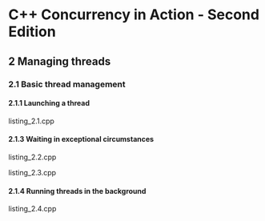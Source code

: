# C++ Concurrency in Action - Second Edition

## 2 Managing threads

### 2.1 Basic thread management

#### 2.1.1 Launching a thread

listing_2.1.cpp

#### 2.1.3 Waiting in exceptional circumstances

listing_2.2.cpp

listing_2.3.cpp

#### 2.1.4 Running threads in the background

listing_2.4.cpp
